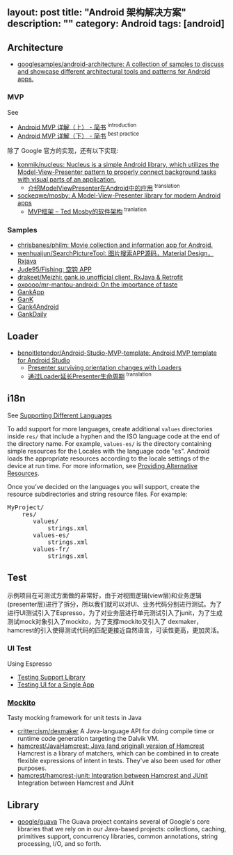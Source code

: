 layout: post
title: "Android 架构解决方案"
description: ""
category: Android
tags: [android]
---

## Architecture

- [googlesamples/android-architecture: A collection of samples to discuss and showcase different architectural tools and patterns for Android apps.](https://github.com/googlesamples/android-architecture)

### MVP

See

- [Android MVP 详解（上） - 简书](http://www.jianshu.com/p/9a6845b26856) <sup> introduction</sup>
- [Android MVP 详解（下） - 简书](http://www.jianshu.com/p/0590f530c617) <sup>best practice</sup>

除了 Google 官方的实现，还有以下实现:

- [konmik/nucleus: Nucleus is a simple Android library, which utilizes the Model-View-Presenter pattern to properly connect background tasks with visual parts of an application.](https://github.com/konmik/nucleus)
    + [介绍ModelViewPresenter在Android中的应用](http://www.it165.net/pro/html/201505/41758.html) <sup>translation</sup>
- [sockeqwe/mosby: A Model-View-Presenter library for modern Android apps](https://github.com/sockeqwe/mosby)
    + [MVP框架 – Ted Mosby的软件架构](http://www.jcodecraeer.com/a/anzhuokaifa/androidkaifa/2015/0528/2945.html) <sup>tranlation</sup>

### Samples

- [chrisbanes/philm: Movie collection and information app for Android.](https://github.com/chrisbanes/philm)
- [wenhuaijun/SearchPictureTool: 图片搜索APP源码，Material Design，Rxjava](https://github.com/wenhuaijun/SearchPictureTool)
- [Jude95/Fishing: 空钩 APP](https://github.com/Jude95/Fishing)
- [drakeet/Meizhi: gank.io unofficial client, RxJava & Retrofit](https://github.com/drakeet/Meizhi)
- [oxoooo/mr-mantou-android: On the importance of taste](https://github.com/oxoooo/mr-mantou-android) 
- [GankApp](https://github.com/oxoooo/mr-mantou-android)  
- [GanK](https://github.com/dongjunkun/GanK)  
- [Gank4Android](https://github.com/zzhoujay/Gank4Android)  
- [GankDaily](https://github.com/maoruibin/GankDaily)

## Loader

- [benoitletondor/Android-Studio-MVP-template: Android MVP template for Android Studio](https://github.com/benoitletondor/Android-Studio-MVP-template)
    - [Presenter surviving orientation changes with Loaders](https://medium.com/@czyrux/presenter-surviving-orientation-changes-with-loaders-6da6d86ffbbf#.3t97rb4t2)
    - [通过Loader延长Presenter生命周期](http://blog.chengdazhi.com/index.php/131) <sup>translation</sup>

## i18n

See [Supporting Different Languages](https://developer.android.com/training/basics/supporting-devices/languages.html)

To add support for more languages, create additional `values` directories inside
`res/` that include a hyphen and the ISO language code at the end of the
directory name. For example, `values-es/` is the directory containing simple
resources for the Locales with the language code "es".  Android loads the appropriate resources
according to the locale settings of the device at run time. For more information, see
[Providing Alternative Resources](https://developer.android.com/guide/topics/resources/providing-resources.html#AlternativeResources).

Once you’ve decided on the languages you will support, create the resource subdirectories and
string resource files. For example:

<pre class="classic no-pretty-print">
MyProject/
    res/
       values/
           strings.xml
       values-es/
           strings.xml
       values-fr/
           strings.xml
</pre>

## Test

示例项目在可测试方面做的非常好，由于对视图逻辑(view层)和业务逻辑(presenter层)进行了拆分，所以我们就可以对UI、业务代码分别进行测试。为了进行UI测试引入了Espresso，为了对业务层进行单元测试引入了junit，为了生成测试mock对象引入了mockito，为了支撑mockito又引入了 dexmaker，hamcrest的引入使得测试代码的匹配更接近自然语言，可读性更高，更加灵活。

### UI Test

Using Espresso

- [Testing Support Library](https://developer.android.com/topic/libraries/testing-support-library/index.html)
- [Testing UI for a Single App](https://developer.android.com/training/testing/ui-testing/espresso-testing.html#setup)

### [Mockito](http://mockito.org/)

Tasty mocking framework for unit tests in Java

- [crittercism/dexmaker](https://github.com/crittercism/dexmaker) A Java-language API for doing compile time or runtime code generation targeting the Dalvik VM. 
- [hamcrest/JavaHamcrest: Java (and original) version of Hamcrest](https://github.com/hamcrest/JavaHamcrest) Hamcrest is a library of matchers, which can be combined in to create flexible expressions of intent in tests. They've also been used for other purposes.
- [hamcrest/hamcrest-junit: Integration between Hamcrest and JUnit](https://github.com/hamcrest/hamcrest-junit) Integration between Hamcrest and JUnit

## Library

- [google/guava](https://github.com/google/guava) The Guava project contains several of Google's core libraries that we rely on in our Java-based projects: collections, caching, primitives support, concurrency libraries, common annotations, string processing, I/O, and so forth.
